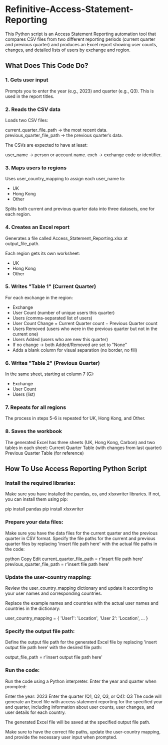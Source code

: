 # Refinitive-Access-Statement-Reporting
This Python script is an Access Statement Reporting automation tool that compares CSV files from two different reporting periods (current quarter and previous quarter) and produces an Excel report showing user counts, changes, and detailed lists of users by exchange and region.

## What Does This Code Do?

### 1. Gets user input
Prompts you to enter the year (e.g., 2023) and quarter (e.g., Q3).
This is used in the report titles.

### 2. Reads the CSV data
Loads two CSV files:

current_quarter_file_path → the most recent data.
previous_quarter_file_path → the previous quarter’s data.

The CSVs are expected to have at least:

user_name → person or account name.
exch → exchange code or identifier.

### 3. Maps users to regions
Uses user_country_mapping to assign each user_name to:

- UK
- Hong Kong
- Other

Splits both current and previous quarter data into three datasets, one for each region.

### 4. Creates an Excel report
Generates a file called Access_Statement_Reporting.xlsx at output_file_path.

Each region gets its own worksheet:

- UK
- Hong Kong
- Other

### 5. Writes "Table 1" (Current Quarter)
For each exchange in the region:

- Exchange
- User Count (number of unique users this quarter)
- Users (comma-separated list of users)
- User Count Change = Current Quarter count − Previous Quarter count
- Users Removed (users who were in the previous quarter but not in the current one)
- Users Added (users who are new this quarter)
- If no change → both Added/Removed are set to "None"
- Adds a blank column for visual separation (no border, no fill)

### 6. Writes "Table 2" (Previous Quarter)
In the same sheet, starting at column 7 (G):

- Exchange
- User Count
- Users (list)

### 7. Repeats for all regions
The process in steps 5–6 is repeated for UK, Hong Kong, and Other.

### 8. Saves the workbook

The generated Excel has three sheets (UK, Hong Kong, Carbon) and two tables in each sheet:
Current Quarter Table (with changes from last quarter)
Previous Quarter Table (for reference)

## How To Use Access Reporting Python Script

### Install the required libraries:

Make sure you have installed the pandas, os, and xlsxwriter libraries. If not, you can install them using pip:

pip install pandas
pip install xlsxwriter

### Prepare your data files:
Make sure you have the data files for the current quarter and the previous quarter in CSV format.
Specify the file paths for the current and previous quarter files by replacing 'insert file path here' with the actual file paths in the code:

python
Copy
Edit
current_quarter_file_path = r'insert file path here'
previous_quarter_file_path = r'insert file path here'

### Update the user-country mapping:

Review the user_country_mapping dictionary and update it according to your user names and corresponding countries.

Replace the example names and countries with the actual user names and countries in the dictionary:

user_country_mapping = {
    'User1': 'Location',
    'User 2': 'Location',
    ...
}

### Specify the output file path:

Define the output file path for the generated Excel file by replacing 'insert output file path here' with the desired file path:

output_file_path = r'insert output file path here'

### Run the code:

Run the code using a Python interpreter.
Enter the year and quarter when prompted:

Enter the year: 2023
Enter the quarter (Q1, Q2, Q3, or Q4): Q3
The code will generate an Excel file with access statement reporting for the specified year and quarter, including information about user counts, user changes, and user details for each country.

The generated Excel file will be saved at the specified output file path.

Make sure to have the correct file paths, update the user-country mapping, and provide the necessary user input when prompted.
